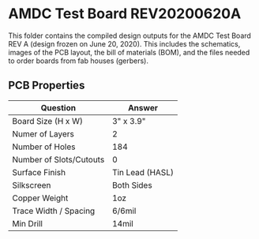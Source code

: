 # AMDC Test Board REV20200620A

This folder contains the compiled design outputs for the AMDC Test Board REV A (design frozen on June 20, 2020). This includes the schematics, images of the PCB layout, the bill of materials (BOM), and the files needed to order boards from fab houses (gerbers).

## PCB Properties

| Question                | Answer           |
|-------------------------|------------------|
| Board Size (H x W)      | 3" x 3.9"        |
| Numer of Layers         | 2                |
| Number of Holes         | 184              |
| Number of Slots/Cutouts | 0                |
| Surface Finish          | Tin Lead (HASL)  |
| Silkscreen              | Both Sides       |
| Copper Weight           | 1oz              |
| Trace Width / Spacing   | 6/6mil           |
| Min Drill               | 14mil            |
